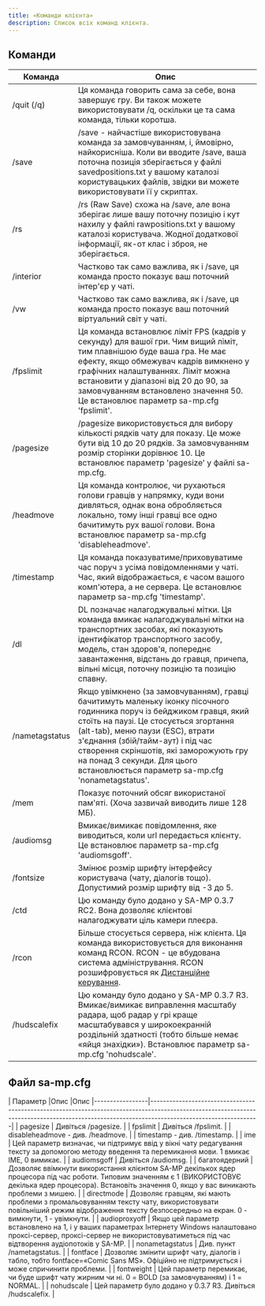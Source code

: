 ```yaml
---
title: «Команди клієнта»
description: Список всіх команд клієнта.
---
```


## Команди

| Команда | Опис
|----------------|------------------------------------------------------------------------------------------------------------------------------------------------------------------------------------------------------------------------------------------------------------------------------------------------------------------------------------------------------------------------|
| /quit (/q) | Ця команда говорить сама за себе, вона завершує гру. Ви також можете використовувати /q, оскільки це та сама команда, тільки коротша.                                                                                                                                                                                                                                                    |
| /save | /save - найчастіше використовувана команда за замовчуванням, і, ймовірно, найкорисніша. Коли ви вводите /save, ваша поточна позиція зберігається у файлі savedpositions.txt у вашому каталозі користувацьких файлів, звідки ви можете використовувати її у скриптах.                                                                                                                               |
| /rs | /rs (Raw Save) схожа на /save, але вона зберігає лише вашу поточну позицію і кут нахилу у файлі rawpositions.txt у вашому каталозі користувача. Жодної додаткової інформації, як-от клас і зброя, не зберігається.                                                                                                                                                                      |
| /interior | Частково так само важлива, як і /save, ця команда просто показує ваш поточний інтер'єр у чаті.                                                                                                                                                                                                                                                                              |
| /vw | Частково так само важлива, як і /save, ця команда просто показує ваш поточний віртуальний світ у чаті.                                                                                                                                                                                                                                                                         |
| /fpslimit | Ця команда встановлює ліміт FPS (кадрів у секунду) для вашої гри. Чим вищий ліміт, тим плавнішою буде ваша гра. Не має ефекту, якщо обмежувач кадрів вимкнено у графічних налаштуваннях. Ліміт можна встановити у діапазоні від 20 до 90, за замовчуванням встановлено значення 50. Це встановлює параметр sa-mp.cfg 'fpslimit'.                                                                           |
| /pagesize | /pagesize використовується для вибору кількості рядків чату для показу. Це може бути від 10 до 20 рядків. За замовчуванням розмір сторінки дорівнює 10. Це встановлює параметр 'pagesize' у файлі sa-mp.cfg.                                                                                                                                                                                       |
| /headmove | Ця команда контролює, чи рухаються голови гравців у напрямку, куди вони дивляться, однак вона обробляється локально, тому інші гравці все одно бачитимуть рух вашої голови. Вона встановлює параметр sa-mp.cfg 'disableheadmove'.                                                                                                                                                   |
| /timestamp | Ця команда показуватиме/приховуватиме час поруч з усіма повідомленнями у чаті. Час, який відображається, є часом вашого комп'ютера, а не сервера. Це встановлює параметр sa-mp.cfg 'timestamp'.                                                                                                                                                                           |
| /dl | DL позначає налагоджувальні мітки. Ця команда вмикає налагоджувальні мітки на транспортних засобах, які показують ідентифікатор транспортного засобу, модель, стан здоров'я, попереднє завантаження, відстань до гравця, причепа, вільні місця, поточну позицію та позицію спавну.                                                                                                                       |
| /nametagstatus | Якщо увімкнено (за замовчуванням), гравці бачитимуть маленьку іконку пісочного годинника поруч із бейджиком гравця, який стоїть на паузі. Це стосується згортання (alt-tab), меню паузи (ESC), втрати з'єднання (збій/тайм-аут) і під час створення скріншотів, які заморожують гру на понад 3 секунди. Для цього встановлюється параметр sa-mp.cfg 'nonametagstatus'. |
| /mem | Показує поточний обсяг використаної пам'яті. (Хоча зазвичай виводить лише 128 МБ).
| /audiomsg | Вмикає/вимикає повідомлення, яке виводиться, коли url передається клієнту. Це встановлює параметр sa-mp.cfg 'audiomsgoff'.                                                                                                                                                                                                                                             |
| /fontsize | Змінює розмір шрифту інтерфейсу користувача (чату, діалогів тощо). Допустимий розмір шрифту від -3 до 5.                                                                                                                                                                                                                                                                                       |
| /ctd | Цю команду було додано у SA-MP 0.3.7 RC2. Вона дозволяє клієнтові налагоджувати ціль камери плеєра.                                                                                                                                                                                                                                                                    |
| /rcon | Більше стосується сервера, ніж клієнта. Ця команда використовується для виконання команд RCON. RCON - це вбудована система адміністрування. RCON розшифровується як [Дистанційне керування](../сервер/ControllingServer#using-rcon).                                                                                                                                                         |
| /hudscalefix | Цю команду було додано у SA-MP 0.3.7 R3. Вмикає/вимикає виправлення масштабу радара, щоб радар у грі краще масштабувався у широкоекранній роздільній здатності (тобто більше немає «яйця знахідки»). Встановлює параметр sa-mp.cfg 'nohudscale'.                                                                                                                                         |

## Файл sa-mp.cfg

| Параметр |Опис |Опис
|-----------------|----------------------------------------------------------------------------------------------------------------------------------------------------------------------------------------------|
| pagesize | Дивіться /pagesize.                                                                                                                                                                               |
| fpslimit | Дивіться /fpslimit.                                                                                                                                                                               |
| disableheadmove - див. /headmove.                                                                                                                                                                               |
| timestamp - див. /timestamp.                                                                                                                                                                              |
| ime | Цей параметр визначає, чи підтримує ввід у вікні чату редагування тексту за допомогою методу введення та перемикання мови. 1 вмикає IME, 0 вимикає.                                                         |
| audiomsgoff | Дивіться /audiomsg.                                                                                                                                                |
| багатоядерний | Дозволяє ввімкнути використання клієнтом SA-MP декількох ядер процесора під час роботи. Типовим значенням є 1 (ВИКОРИСТОВУЄ декілька ядер процесора). Встановіть значення 0, якщо у вас виникають проблеми з мишею.  |
| directmode | Дозволяє гравцям, які мають проблеми з промальовуванням тексту чату, використовувати повільніший режим відображення тексту безпосередньо на екран. 0 - вимкнути, 1 - увімкнути.                        |
| audioproxyoff | Якщо цей параметр встановлено на 1, і у ваших параметрах Інтернету Windows налаштовано проксі-сервер, проксі-сервер не використовуватиметься під час відтворення аудіопотоків у SA-MP. |
| nonametagstatus | Див. пункт /nametagstatus.                                                                                                                                           |
| fontface | Дозволяє змінити шрифт чату, діалогів і табло, тобто fontface=«Comic Sans MS». Офіційно не підтримується і може спричинити проблеми.          |
| fontweight | Цей параметр перемикає, чи буде шрифт чату жирним чи ні. 0 = BOLD (за замовчуванням) і 1 = NORMAL.                                                                |
| nohudscale | Цей параметр було додано у 0.3.7 R3. Дивіться /hudscalefix.                                                                                                                                         |


